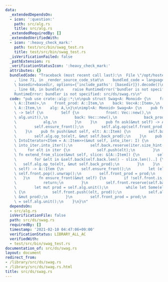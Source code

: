 ```yaml
---
data:
  _extendedDependsOn:
  - icon: ':question:'
    path: src/alg.rs
    title: src/alg.rs
  _extendedRequiredBy: []
  _extendedVerifiedWith:
  - icon: ':heavy_check_mark:'
    path: test/src/bin/swag_test.rs
    title: test/src/bin/swag_test.rs
  _isVerificationFailed: false
  _pathExtension: rs
  _verificationStatusIcon: ':heavy_check_mark:'
  attributes: {}
  bundledCode: "Traceback (most recent call last):\n  File \"/opt/hostedtoolcache/Python/3.9.1/x64/lib/python3.9/site-packages/onlinejudge_verify/documentation/build.py\"\
    , line 71, in _render_source_code_stat\n    bundled_code = language.bundle(stat.path,\
    \ basedir=basedir, options={'include_paths': [basedir]}).decode()\n  File \"/opt/hostedtoolcache/Python/3.9.1/x64/lib/python3.9/site-packages/onlinejudge_verify/languages/user_defined.py\"\
    , line 68, in bundle\n    raise RuntimeError('bundler is not specified: {}'.format(path.as_posix()))\n\
    RuntimeError: bundler is not specified: src/ds/swag.rs\n"
  code: "pub use crate::alg::*;\n\npub struct Swag<A: Monoid> {\n    front: Vec<(A::Item,\
    \ A::Item)>,\n    front_prod: A::Item,\n    back: Vec<A::Item>,\n    back_prod:\
    \ A::Item,\n    alg: A,\n}\n\nimpl<A: Monoid> Swag<A> {\n    pub fn new(alg: A)\
    \ -> Self {\n        Self {\n            front: Vec::new(),\n            front_prod:\
    \ alg.unit(),\n            back: Vec::new(),\n            back_prod: alg.unit(),\n\
    \            alg,\n        }\n    }\n    pub fn ask(&mut self) -> A::Item {\n\
    \        self.ensure_front();\n        self.alg.op(self.front_prod, self.back_prod)\n\
    \    }\n    pub fn push(&mut self, elt: A::Item) {\n        self.back.push(elt);\n\
    \        self.alg.op_to(elt, &mut self.back_prod);\n    }\n    pub fn extend<I:\
    \ IntoIterator<Item = A::Item>>(&mut self, into_iter: I) {\n        let iter =\
    \ into_iter.into_iter();\n        self.back.reserve(iter.size_hint().0);\n   \
    \     for elt in iter {\n            self.push(elt);\n        }\n    }\n    pub\
    \ fn extend_from_slice(&mut self, slice: &[A::Item]) {\n        self.back.extend_from_slice(slice);\n\
    \        for &elt in &self.back[self.back.len() - slice.len()..] {\n         \
    \   self.alg.op_to(elt, &mut self.back_prod);\n        }\n    }\n    pub fn pop(&mut\
    \ self) -> A::Item {\n        self.ensure_front();\n        let (elt, prod) =\
    \ self.front.pop().unwrap();\n        self.front_prod = prod;\n        elt\n \
    \   }\n    fn ensure_front(&mut self) {\n        if !self.front.is_empty() {\n\
    \            return;\n        }\n        self.front.reserve(self.back.len());\n\
    \        let mut prod = self.alg.unit();\n        while let Some(elt) = self.back.pop()\
    \ {\n            self.front.push((elt, prod));\n            self.alg.op_to(elt,\
    \ &mut prod);\n        }\n        self.front_prod = prod;\n        self.back_prod\
    \ = self.alg.unit();\n    }\n}\n"
  dependsOn:
  - src/alg.rs
  isVerificationFile: false
  path: src/ds/swag.rs
  requiredBy: []
  timestamp: '2021-02-10 04:47:06+09:00'
  verificationStatus: LIBRARY_ALL_AC
  verifiedWith:
  - test/src/bin/swag_test.rs
documentation_of: src/ds/swag.rs
layout: document
redirect_from:
- /library/src/ds/swag.rs
- /library/src/ds/swag.rs.html
title: src/ds/swag.rs
---
```

